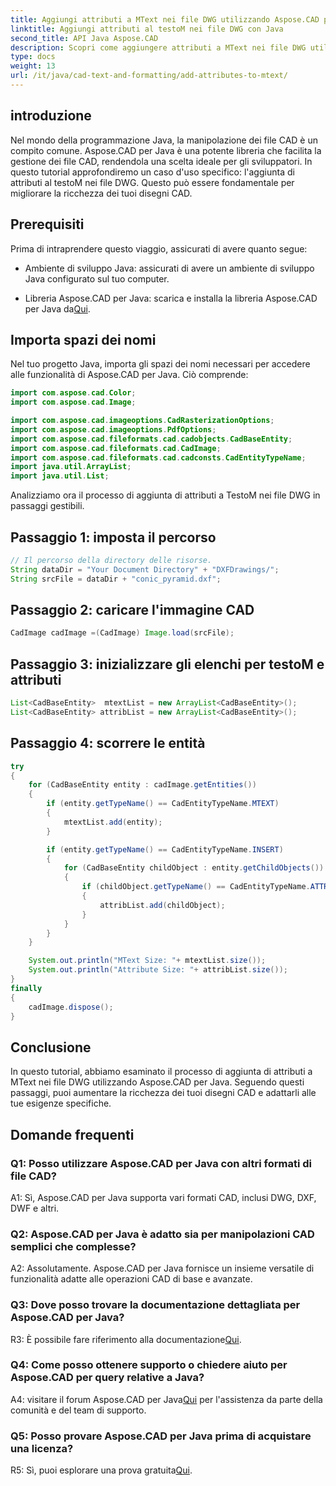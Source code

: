 ```yaml
---
title: Aggiungi attributi a MText nei file DWG utilizzando Aspose.CAD per Java
linktitle: Aggiungi attributi al testoM nei file DWG con Java
second_title: API Java Aspose.CAD
description: Scopri come aggiungere attributi a MText nei file DWG utilizzando Aspose.CAD per Java. Migliora i tuoi disegni CAD con questa guida passo passo.
type: docs
weight: 13
url: /it/java/cad-text-and-formatting/add-attributes-to-mtext/
---
```

## introduzione

Nel mondo della programmazione Java, la manipolazione dei file CAD è un compito comune. Aspose.CAD per Java è una potente libreria che facilita la gestione dei file CAD, rendendola una scelta ideale per gli sviluppatori. In questo tutorial approfondiremo un caso d'uso specifico: l'aggiunta di attributi al testoM nei file DWG. Questo può essere fondamentale per migliorare la ricchezza dei tuoi disegni CAD.

## Prerequisiti

Prima di intraprendere questo viaggio, assicurati di avere quanto segue:

- Ambiente di sviluppo Java: assicurati di avere un ambiente di sviluppo Java configurato sul tuo computer.

- Libreria Aspose.CAD per Java: scarica e installa la libreria Aspose.CAD per Java da[Qui](https://releases.aspose.com/cad/java/).

## Importa spazi dei nomi

Nel tuo progetto Java, importa gli spazi dei nomi necessari per accedere alle funzionalità di Aspose.CAD per Java. Ciò comprende:

```java
import com.aspose.cad.Color;
import com.aspose.cad.Image;

import com.aspose.cad.imageoptions.CadRasterizationOptions;
import com.aspose.cad.imageoptions.PdfOptions;
import com.aspose.cad.fileformats.cad.cadobjects.CadBaseEntity;
import com.aspose.cad.fileformats.cad.CadImage;
import com.aspose.cad.fileformats.cad.cadconsts.CadEntityTypeName;
import java.util.ArrayList;
import java.util.List;
```

Analizziamo ora il processo di aggiunta di attributi a TestoM nei file DWG in passaggi gestibili.

## Passaggio 1: imposta il percorso

```java
// Il percorso della directory delle risorse.
String dataDir = "Your Document Directory" + "DXFDrawings/";
String srcFile = dataDir + "conic_pyramid.dxf";
```

## Passaggio 2: caricare l'immagine CAD

```java
CadImage cadImage =(CadImage) Image.load(srcFile);
```

## Passaggio 3: inizializzare gli elenchi per testoM e attributi

```java
List<CadBaseEntity>  mtextList = new ArrayList<CadBaseEntity>();
List<CadBaseEntity> attribList = new ArrayList<CadBaseEntity>();
```

## Passaggio 4: scorrere le entità

```java
try
{
    for (CadBaseEntity entity : cadImage.getEntities())
    {
        if (entity.getTypeName() == CadEntityTypeName.MTEXT)
        {
            mtextList.add(entity);
        }

        if (entity.getTypeName() == CadEntityTypeName.INSERT)
        {
            for (CadBaseEntity childObject : entity.getChildObjects())
            {
                if (childObject.getTypeName() == CadEntityTypeName.ATTRIB)
                {
                    attribList.add(childObject);
                }
            }
        }
    }

    System.out.println("MText Size: "+ mtextList.size());
    System.out.println("Attribute Size: "+ attribList.size());
}
finally
{
    cadImage.dispose();
}
```

## Conclusione

In questo tutorial, abbiamo esaminato il processo di aggiunta di attributi a MText nei file DWG utilizzando Aspose.CAD per Java. Seguendo questi passaggi, puoi aumentare la ricchezza dei tuoi disegni CAD e adattarli alle tue esigenze specifiche.

## Domande frequenti

### Q1: Posso utilizzare Aspose.CAD per Java con altri formati di file CAD?

A1: Sì, Aspose.CAD per Java supporta vari formati CAD, inclusi DWG, DXF, DWF e altri.

### Q2: Aspose.CAD per Java è adatto sia per manipolazioni CAD semplici che complesse?

A2: Assolutamente. Aspose.CAD per Java fornisce un insieme versatile di funzionalità adatte alle operazioni CAD di base e avanzate.

### Q3: Dove posso trovare la documentazione dettagliata per Aspose.CAD per Java?

R3: È possibile fare riferimento alla documentazione[Qui](https://reference.aspose.com/cad/java/).

### Q4: Come posso ottenere supporto o chiedere aiuto per Aspose.CAD per query relative a Java?

 A4: visitare il forum Aspose.CAD per Java[Qui](https://forum.aspose.com/c/cad/19) per l'assistenza da parte della comunità e del team di supporto.

### Q5: Posso provare Aspose.CAD per Java prima di acquistare una licenza?

 R5: Sì, puoi esplorare una prova gratuita[Qui](https://releases.aspose.com/).